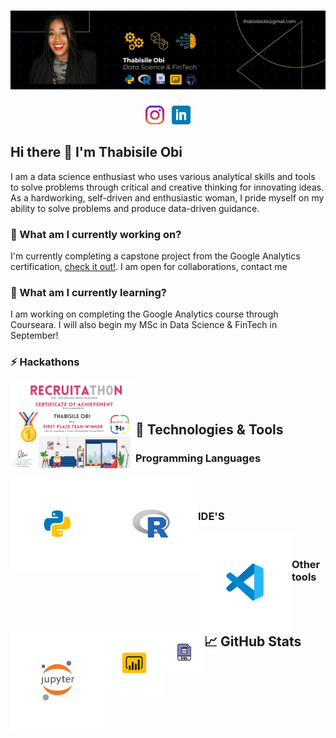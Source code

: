 # [![thabi header](https://raw.githubusercontent.com/Thabiobi/Thabiobi/main/icons/thabi_banner.png)](https://thabiobi.github.io/)

</p>

<p align='center'>
<a href="https://www.instagram.com/ijayobi/"><img height="30" src="https://raw.githubusercontent.com/Thabiobi/Thabiobi/main/icons/instagram.png"></a>&nbsp;&nbsp;
<a href="https://www.linkedin.com/in/thabisile-obi/"><img height="30" src="https://raw.githubusercontent.com/Thabiobi/Thabiobi/main/icons/linkedin.png"></a>
</p>


## Hi there 👋 I'm Thabisile Obi

 I am a data science enthusiast who uses various analytical skills and tools to solve problems through critical and creative thinking for innovating ideas. As a hardworking, self-driven and enthusiastic woman, I pride myself on my ability to solve problems and produce data-driven guidance.

### 🔭 What am I currently working on?

I'm currently completing a capstone project from the Google Analytics certification, [check it out!](). I am open for collaborations, contact me 

### 🌱 What am I currently learning?

I am working on completing the Google Analytics course through Courseara. I will also begin my MSc in Data Science & FinTech in September!

### ⚡ Hackathons 
<img align="left" alt="Recruitathon" width="200px" src="https://raw.githubusercontent.com/Thabiobi/Thabiobi/main/icons/RecruitaTH0n_2021_Certificate_1st_Place_P1.png" />

<br />
<br />

## 🔧 Technologies & Tools

### Programming Languages
<img align="left" alt="Python" width="150px" src="https://raw.githubusercontent.com/Thabiobi/Thabiobi/main/icons/python.png" />
<img align="left" alt="R" width="150px" src="https://raw.githubusercontent.com/Thabiobi/Thabiobi/main/icons/R.png" />

<br />
<br />

### IDE'S
<img align="left" alt="Visual Studio Code" width="150px" src="https://raw.githubusercontent.com/Thabiobi/Thabiobi/main/icons/VSC.png" />
<img align="left" alt="Jupyter Notebooks" width="150px" src="https://raw.githubusercontent.com/Thabiobi/Thabiobi/main/icons/Jupyter.png" />

<br />

### Other tools
<img align="left" alt="Power bi" width="96px" src="https://raw.githubusercontent.com/Thabiobi/Thabiobi/main/icons/Power%20bi.png" />
<img align="left" alt="SQL" width="64px" src="https://raw.githubusercontent.com/Thabiobi/Thabiobi/main/icons/SQL.png" />

<br /><br/>

## &#x1f4c8; GitHub Stats



<!--
**Thabiobi/Thabiobi** is a ✨ _special_ ✨ repository because its `README.md` (this file) appears on your GitHub profile.

Here are some ideas to get you started:

- 🔭 I’m currently working on ...
- 🌱 I’m currently learning ...
- 👯 I’m looking to collaborate on ...
- 🤔 I’m looking for help with ...
- 💬 Ask me about ...
- 📫 How to reach me: ...
- 😄 Pronouns: ...
- ⚡ Fun fact: ...
-->
